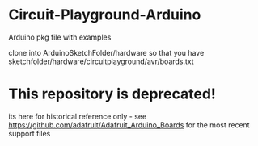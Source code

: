 # Circuit-Playground-Arduino
Arduino pkg file with examples 

clone into ArduinoSketchFolder/hardware so that you have sketchfolder/hardware/circuitplayground/avr/boards.txt

# This repository is deprecated!

its here for historical reference only - see https://github.com/adafruit/Adafruit_Arduino_Boards for the most recent support files
